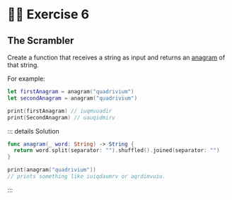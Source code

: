 # 😵‍💫 Exercise 6

## The Scrambler

Create a function that receives a string as input and returns an [anagram](https://www.merriam-webster.com/dictionary/anagram) of that string.

For example:

```swift
let firstAnagram = anagram("quadrivium")
let secondAnagram = anagram("quadrivium")

print(firstAnagram) // iuqmvuadir
print(SecondAnagram) // uauqidmirv

```

::: details Solution

```swift
func anagram(_ word: String) -> String {
  return word.split(separator: "").shuffled().joined(separator: "")
}

print(anagram("quadrivium"))
// prints something like iuiqdaumrv or aqrdimvuiu.

```

:::
